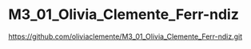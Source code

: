 # M3_01_Olivia_Clemente_Ferr-ndiz
https://github.com/oliviaclemente/M3_01_Olivia_Clemente_Ferr-ndiz.git
